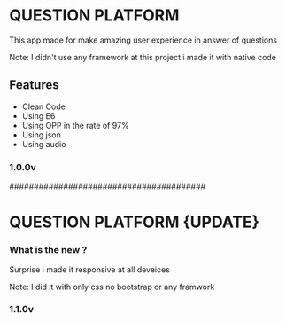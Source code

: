 <h1>QUESTION PLATFORM</h1>
<p> This app made for make amazing user experience in answer of questions </p>
<p> Note: I didn't use any framework at this project i made it with native code</p>
<h2>Features</h2>
<ul>
    <li>Clean Code</li>
    <li>Using E6</li>
    <li>Using OPP in the rate of 97%</li>
    <li>Using json</li>
    <li>Using audio</li>
</ul>
<h3>1.0.0v</h3>
<p>########################################</p>
<h1> QUESTION PLATFORM {UPDATE} </h1>
<h3>What is the new ? </h3>
<p> Surprise i made it responsive at all deveices </p>
<p> Note: I did it with only css no bootstrap or any framwork</p>
<h3>1.1.0v</h3>